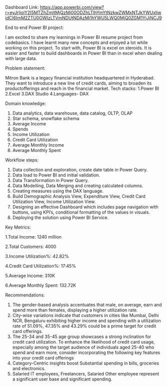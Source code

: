 

Dashboard Link: https://app.powerbi.com/view?r=eyJrIjoiY2I5MTZhZmItMjQzMi00ODZhLTlhYmYtNzkwZWMxNTJkYWUxIiwidCI6ImM2ZTU0OWIzLTVmNDUtNDAzMi1hYWU5LWQ0MjQ0ZGM1YjJjNCJ9



End to end Power BI project:


I am excited to share my learnings in Power BI resume project from codebasics. I have learnt many new concepts and enjoyed a lot while working on this project. To start with, Power BI is excel on steroids. It is easier and faster to build dashboards in Power BI than in excel when dealing with large data.


Problem statement:


Mitron Bank is a legacy financial institution headquartered in Hyderabad. They want to introduce a new line of credit cards, aiming to broaden its productofferings and reach in the financial market.
Tech stacks:
1.Power BI
2.Excel
3.DAX Studio
4.Languages- DAX

Domain knowledge:

1. Data analytics, data warehouse, data catalog, OLTP, OLAP
2. Star schema, snowflake schema
3. Average Income
4. Spends
5. Income Utilization
6. Credit Card Utilization
7. Average Monthly Income
8. Average Monthly Spent


Workflow steps:

1.	Data collection and exploration, create date table in Power Query.
2.	Data load to Power BI and initial validation.
3.	Data Transformation in Power Query.
4.	Data Modelling, Data Merging and creating calculated columns.
5.	Creating measures using the DAX language.
6.	Build Demographic Analysis View, Expenditure View, Credit Card Utilization View, Income Utilization View.
7.	Designing an effective Dashboard which includes page navigation with buttons, using KPI’s, conditional formatting of the values in visuals.
8.	Deploying the solution using Power BI Service.

Key Metrics:


1.Total Income: 1240 million

2.Total Customers: 4000

3.Income Utilization%: 42.82%

4.Credit Card Utilization%: 17:45%

5.Average Income: 310K

6.Average Monthly Spent: 132.72K




Recommendations:



1.	 The gender-based analysis accentuates that male, on average, earn and spend   more than females, displaying a higher utilization rate.
2.	City-wise variations indicate that customers in cities like Mumbai, Delhi NCR, Bengaluru exhibiting higher income and spending with a utilization rate of 51.09%, 47.35% and 43.29% could be a prime target for credit card offerings.
3.	The 25-34 and 35-45 age group showcases a strong inclination for credit card utilization. To enhance the likelihood of credit card usage, especially among the target audience of individuals aged 25-40 who spend and earn more, consider incorporating the following key features into your credit card offerings
4.	Category-Centric insights boost Substantial spending in bills, groceries and electronics.
5.	Salaried IT employees, Freelancers, Salaried Other employee represent a significant user base and significant spending.
